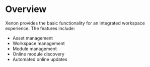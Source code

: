# Overview

Xenon provides the basic functionality for an 
integrated workspace experience. The features include: 

  * Asset management
  * Workspace management
  * Module management
  * Online module discovery
  * Automated online updates

